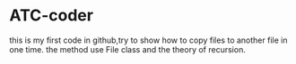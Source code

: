 # ATC-coder
this is my first code in github,try to show how to copy files to another file in one time.
the method use File class and the theory of recursion.
